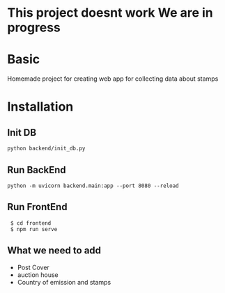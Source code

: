 # This project doesnt work We are in progress

# Basic
Homemade project for creating web app for collecting data about stamps

# Installation
## Init DB
```
python backend/init_db.py
```

## Run BackEnd
```
python -m uvicorn backend.main:app --port 8080 --reload
```

## Run FrontEnd
```
 $ cd frontend
 $ npm run serve
```

## What we need to add
- Post Cover
- auction house 
- Country of emission and stamps
